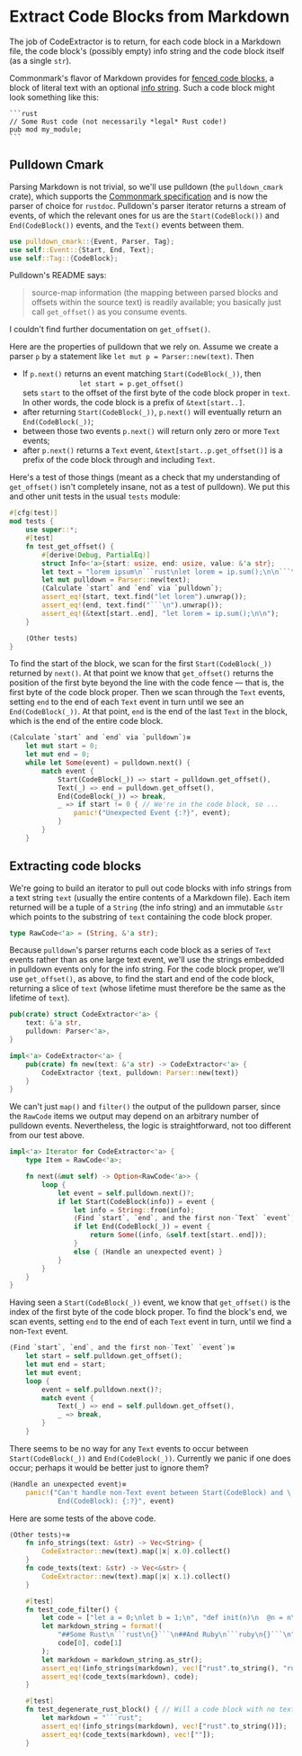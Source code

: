 Extract Code Blocks from Markdown
=================================

The job of CodeExtractor is to return, for each code block in a Markdown file, the
code block's (possibly empty) info string and the code block itself (as a single `str`).

Commonmark's flavor of Markdown provides for
[fenced code blocks](http://spec.commonmark.org/0.28/#fenced-code-blocks),
a block of literal text with an optional
[info string](http://spec.commonmark.org/0.28/#info-string). Such a code block
might look something like this:

````
```rust
// Some Rust code (not necessarily *legal* Rust code!)
pub mod my_module;
```
````

## Pulldown Cmark

Parsing Markdown is not trivial, so we'll use pulldown (the `pulldown_cmark`
crate), which supports the [Commonmark
specification](http://spec.commonmark.org/) and is now the parser of choice for
`rustdoc`.  Pulldown's parser iterator returns a stream of events, of which the
relevant ones for us are the `Start(CodeBlock())` and `End(CodeBlock())`
events, and the `Text()` events between them.

```rust
use pulldown_cmark::{Event, Parser, Tag};
use self::Event::{Start, End, Text};
use self::Tag::{CodeBlock};
```

Pulldown's README says:

> source-map information (the mapping between parsed blocks and offsets within
> the source text) is readily available; you basically just call `get_offset()` as
> you consume events.

I couldn't find further documentation on `get_offset()`.

Here are the properties of pulldown that we rely on.  Assume we create a parser
`p` by a statement like `let mut p = Parser::new(text)`. Then

- If `p.next()` returns an event matching `Start(CodeBlock(_))`, then  
  `              let start = p.get_offset()`  
  sets `start` to the offset of the first byte of the code
  block proper in `text`. In other words, the code block is a prefix of
  `&text[start..]`.
- after returning `Start(CodeBlock(_))`, `p.next()` will eventually return an
  `End(CodeBlock(_))`;
- between those two events `p.next()` will return only zero or more `Text`
  events;
- after `p.next()` returns a `Text` event, `&text[start..p.get_offset()]` is a
  prefix of the code block through and including `Text`.

Here's a test of those things (meant as a check that my understanding of
`get_offset()` isn't completely insane, not as a test of pulldown).  We put this
and other unit tests in the usual `tests` module:

```rust
#[cfg(test)]
mod tests {
    use super::*;
    #[test]
    fn test_get_offset() {
        #[derive(Debug, PartialEq)]
        struct Info<'a>{start: usize, end: usize, value: &'a str};
        let text = "lorem ipsum\n```rust\nlet lorem = ip.sum();\n\n```\nDone.";
        let mut pulldown = Parser::new(text);
        ⟨Calculate `start` and `end` via `pulldown`⟩;
        assert_eq!(start, text.find("let lorem").unwrap());
        assert_eq!(end, text.find("```\n").unwrap());
        assert_eq!(&text[start..end], "let lorem = ip.sum();\n\n");
    }

    ⟨Other tests⟩
}
```

To find the start of the block, we scan for the first `Start(CodeBlock(_))`
returned by `next()`. At that point we know that `get_offset()` returns the
position of the first byte beyond the line with the code fence — that is, the
first byte of the code block proper.  Then we scan through the `Text` events,
setting `end` to the end of each `Text` event in turn until we see an
`End(CodeBlock(_))`. At that point, `end` is the end of the last `Text` in the
block, which is the end of the entire code block.

```rust
⟨Calculate `start` and `end` via `pulldown`⟩≡
    let mut start = 0;
    let mut end = 0;
    while let Some(event) = pulldown.next() {
        match event {
            Start(CodeBlock(_)) => start = pulldown.get_offset(),
            Text(_) => end = pulldown.get_offset(),
            End(CodeBlock(_)) => break,
            _ => if start != 0 { // We're in the code block, so ...
                panic!("Unexpected Event {:?}", event);
            }
        }
    }
```

## Extracting code blocks

We're going to build an iterator to pull out code blocks with info strings from
a text string `text` (usually the entire contents of a Markdown file).  Each
item returned will be a tuple of a `String` (the info string) and an immutable
`&str` which points to the substring of `text` containing the code block proper.

```rust
type RawCode<'a> = (String, &'a str);
```

Because `pulldown`'s parser returns each code block as a series of `Text` events
rather than as one large text event, we'll use the strings embedded in pulldown
events only for the info string.  For the code block proper, we'll use
`get_offset()`, as above, to find the start and end of the code block, returning
a slice of `text` (whose lifetime must therefore be the same as the lifetime of
`text`).

```rust
pub(crate) struct CodeExtractor<'a> {
    text: &'a str,
    pulldown: Parser<'a>,
}
```

```rust
impl<'a> CodeExtractor<'a> {
    pub(crate) fn new(text: &'a str) -> CodeExtractor<'a> {
        CodeExtractor {text, pulldown: Parser::new(text)}
    }
}
```

We can't just `map()` and `filter()` the output of the pulldown parser, since
the `RawCode` items we output may depend on an arbitrary number of
pulldown events.  Nevertheless, the logic is straightforward, not too different
from our test above.

```rust
impl<'a> Iterator for CodeExtractor<'a> {
    type Item = RawCode<'a>;

    fn next(&mut self) -> Option<RawCode<'a>> {
        loop {
            let event = self.pulldown.next()?;
            if let Start(CodeBlock(info)) = event {
                let info = String::from(info);
                ⟨Find `start`, `end`, and the first non-`Text` `event`⟩;
                if let End(CodeBlock(_)) = event {
                    return Some((info, &self.text[start..end]));
                }
                else { ⟨Handle an unexpected event⟩ }
            }
        }
    }
}
```

Having seen a `Start(CodeBlock(_))` event, we know that `get_offset()` is the
index of the first byte of the code block proper.  To find the block's end, we
scan events, setting `end` to the end of each `Text` event in turn, until we
find a non-`Text` event.

```rust
⟨Find `start`, `end`, and the first non-`Text` `event`⟩≡
    let start = self.pulldown.get_offset();
    let mut end = start;
    let mut event;
    loop {
        event = self.pulldown.next()?;
        match event {
            Text(_) => end = self.pulldown.get_offset(),
            _ => break,
        }
    }
```

There seems to be no way for any `Text` events to occur between
`Start(CodeBlock(_))` and `End(CodeBlock(_))`.  Currently we panic if one does
occur; perhaps it would be better just to ignore them?

```rust
⟨Handle an unexpected event⟩≡
    panic!("Can't handle non-Text event between Start(CodeBlock) and \
            End(CodeBlock): {:?}", event)
```

Here are some tests of the above code.

```rust
⟨Other tests⟩+≡
    fn info_strings(text: &str) -> Vec<String> {
        CodeExtractor::new(text).map(|x| x.0).collect()
    }
    fn code_texts(text: &str) -> Vec<&str> {
        CodeExtractor::new(text).map(|x| x.1).collect()
    }

    #[test]
    fn test_code_filter() {
        let code = ["let a = 0;\nlet b = 1;\n", "def init(n)\n  @n = n\nend\n"];
        let markdown_string = format!(
            "##Some Rust\n```rust\n{}```\n##And Ruby\n```ruby\n{}```\n",
            code[0], code[1]
        );
        let markdown = markdown_string.as_str();
        assert_eq!(info_strings(markdown), vec!["rust".to_string(), "ruby".to_string()]);
        assert_eq!(code_texts(markdown), code);
    }

    #[test]
    fn test_degenerate_rust_block() { // Will a code block with no text panic?
        let markdown = "```rust";
        assert_eq!(info_strings(markdown), vec!["rust".to_string()]);
        assert_eq!(code_texts(markdown), vec![""]);
    }
```

